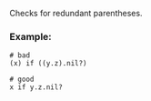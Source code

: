 Checks for redundant parentheses.

### Example:

    # bad
    (x) if ((y.z).nil?)

    # good
    x if y.z.nil?
